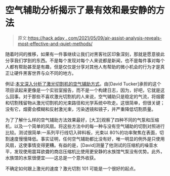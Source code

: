 # 空气辅助分析揭示了最有效和最安静的方法

> 原文:[https://hack aday . com/2021/05/09/air-assist-analysis-reveals-most-effective-and-quiet-methods/](https://hackaday.com/2021/05/09/air-assist-analysis-reveals-most-effective-and-quietest-methods/)

随着时间的推移，如果有一件事继续让我们对黑客社区印象深刻，那就是愿意彼此分享我们学到的东西。不是每个发现对每个人来说都是新闻，也不是每件事对每个人都有帮助甚至是有趣，但是仅仅是分享对其他人有帮助的微小机会的行为才是真正让硬件黑客世界与众不同的地方。

例证:[本文深入分析了激光切割机的空气辅助方式](https://hackaday.io/project/179362-laser-air-assist-shootout)。由[David Tucker]承担的这个项目读起来更像是一个实验室报告，而不是一个构建日志，因为，好吧，它就是这么回事。对于那些不喜欢激光切割机的人来说，空气辅助只是稳定的气流，将烟雾和切割残留物从激光切割机的光束路径和光学系统中吹走。这很简单，但很关键；没有它，烟雾会模糊和反射激光束，污染透镜和镜子，并严重降低切割质量。

为了了解什么样的空气辅助方法效果最好，[大卫]观察了四种不同的气泵和压缩机，以及一个简单的风扇。将这些方法中的每一种与没有空气辅助的切割对照进行比较。测试很简单:一系列平行线切入碎料板，光束以 80%的功率聚焦在表面，切割速度慢慢降低。事实证明，任何空气辅助都比没有好，唯一明显的例外是只使用风扇，这使事情变得更糟。有益的是，[David]测量了他测试的压缩机的噪音水平，发现使用震耳欲聋的商店压缩机比使用更安静的水族馆气泵没有优势。此外，水族馆的水泵很便宜——这总是一个意外收获。

不确定如何跟上激光的速度？激光切割 101 可能是一个很好的起点。